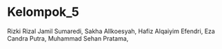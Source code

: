 # Kelompok_5
Rizki Rizal Jamil Sumaredi,
Sakha Allkoesyah,
Hafiz Alqaiyim Efendri,
Eza Candra Putra,
Muhammad Sehan Pratama,

